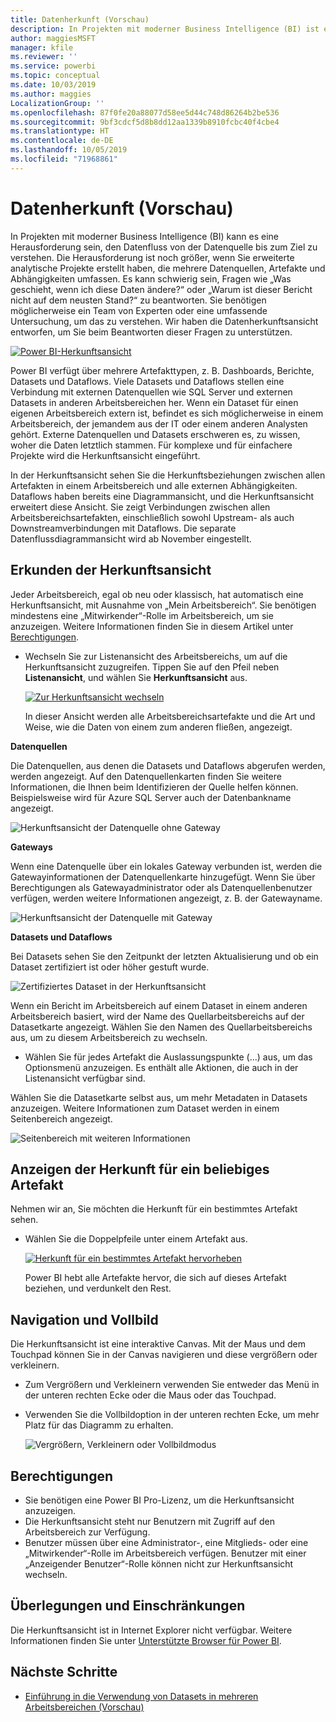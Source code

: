 ```yaml
---
title: Datenherkunft (Vorschau)
description: In Projekten mit moderner Business Intelligence (BI) ist es für viele Kunden eine wesentliche Herausforderung, den Datenfluss von der Datenquelle bis zum Ziel zu verstehen.
author: maggiesMSFT
manager: kfile
ms.reviewer: ''
ms.service: powerbi
ms.topic: conceptual
ms.date: 10/03/2019
ms.author: maggies
LocalizationGroup: ''
ms.openlocfilehash: 87f0fe20a88077d58ee5d44c748d86264b2be536
ms.sourcegitcommit: 9bf3cdcf5d8b8dd12aa1339b8910fcbc40f4cbe4
ms.translationtype: HT
ms.contentlocale: de-DE
ms.lasthandoff: 10/05/2019
ms.locfileid: "71968861"
---
```

# <a name="data-lineage-preview"></a>Datenherkunft (Vorschau)
In Projekten mit moderner Business Intelligence (BI) kann es eine Herausforderung sein, den Datenfluss von der Datenquelle bis zum Ziel zu verstehen. Die Herausforderung ist noch größer, wenn Sie erweiterte analytische Projekte erstellt haben, die mehrere Datenquellen, Artefakte und Abhängigkeiten umfassen.  Es kann schwierig sein, Fragen wie „Was geschieht, wenn ich diese Daten ändere?“ oder „Warum ist dieser Bericht nicht auf dem neusten Stand?“ zu beantworten. Sie benötigen möglicherweise ein Team von Experten oder eine umfassende Untersuchung, um das zu verstehen. Wir haben die Datenherkunftsansicht entworfen, um Sie beim Beantworten dieser Fragen zu unterstützen.

[ ![Power BI-Herkunftsansicht](media/service-data-lineage/power-bi-lineage-view-cropped.png) ](media/service-data-lineage/power-bi-lineage-view-full-size.png#lightbox)
 
Power BI verfügt über mehrere Artefakttypen, z. B. Dashboards, Berichte, Datasets und Dataflows. Viele Datasets und Dataflows stellen eine Verbindung mit externen Datenquellen wie SQL Server und externen Datasets in anderen Arbeitsbereichen her. Wenn ein Dataset für einen eigenen Arbeitsbereich extern ist, befindet es sich möglicherweise in einem Arbeitsbereich, der jemandem aus der IT oder einem anderen Analysten gehört. Externe Datenquellen und Datasets erschweren es, zu wissen, woher die Daten letztlich stammen. Für komplexe und für einfachere Projekte wird die Herkunftsansicht eingeführt. 

In der Herkunftsansicht sehen Sie die Herkunftsbeziehungen zwischen allen Artefakten in einem Arbeitsbereich und alle externen Abhängigkeiten. Dataflows haben bereits eine Diagrammansicht, und die Herkunftsansicht erweitert diese Ansicht. Sie zeigt Verbindungen zwischen allen Arbeitsbereichsartefakten, einschließlich sowohl Upstream- als auch Downstreamverbindungen mit Dataflows. Die separate Datenflussdiagrammansicht wird ab November eingestellt.

## <a name="explore-lineage-view"></a>Erkunden der Herkunftsansicht

Jeder Arbeitsbereich, egal ob neu oder klassisch, hat automatisch eine Herkunftsansicht, mit Ausnahme von „Mein Arbeitsbereich“. Sie benötigen mindestens eine „Mitwirkender“-Rolle im Arbeitsbereich, um sie anzuzeigen. Weitere Informationen finden Sie in diesem Artikel unter [Berechtigungen](#permissions). 

- Wechseln Sie zur Listenansicht des Arbeitsbereichs, um auf die Herkunftsansicht zuzugreifen. Tippen Sie auf den Pfeil neben **Listenansicht**, und wählen Sie **Herkunftsansicht** aus.

    [ ![Zur Herkunftsansicht wechseln](media/service-data-lineage/power-bi-lineage-list-view-cropped.png) ](media/service-data-lineage/power-bi-lineage-list-view.png#lightbox)

    In dieser Ansicht werden alle Arbeitsbereichsartefakte und die Art und Weise, wie die Daten von einem zum anderen fließen, angezeigt.

**Datenquellen**

Die Datenquellen, aus denen die Datasets und Dataflows abgerufen werden, werden angezeigt. Auf den Datenquellenkarten finden Sie weitere Informationen, die Ihnen beim Identifizieren der Quelle helfen können. Beispielsweise wird für Azure SQL Server auch der Datenbankname angezeigt.

![Herkunftsansicht der Datenquelle ohne Gateway](media/service-data-lineage/power-bi-lineage-data-source-no-gateway.png)
 
**Gateways**

Wenn eine Datenquelle über ein lokales Gateway verbunden ist, werden die Gatewayinformationen der Datenquellenkarte hinzugefügt. Wenn Sie über Berechtigungen als Gatewayadministrator oder als Datenquellenbenutzer verfügen, werden weitere Informationen angezeigt, z. B. der Gatewayname.

![Herkunftsansicht der Datenquelle mit Gateway](media/service-data-lineage/power-bi-lineage-data-source-with-gateway.png)

**Datasets und Dataflows**
 
Bei Datasets sehen Sie den Zeitpunkt der letzten Aktualisierung und ob ein Dataset zertifiziert ist oder höher gestuft wurde.

![Zertifiziertes Dataset in der Herkunftsansicht](media/service-data-lineage/power-bi-lineage-external-certified-dataset.png)
 
Wenn ein Bericht im Arbeitsbereich auf einem Dataset in einem anderen Arbeitsbereich basiert, wird der Name des Quellarbeitsbereichs auf der Datasetkarte angezeigt. Wählen Sie den Namen des Quellarbeitsbereichs aus, um zu diesem Arbeitsbereich zu wechseln.
 
- Wählen Sie für jedes Artefakt die Auslassungspunkte (...) aus, um das Optionsmenü anzuzeigen. Es enthält alle Aktionen, die auch in der Listenansicht verfügbar sind.
  
Wählen Sie die Datasetkarte selbst aus, um mehr Metadaten in Datasets anzuzeigen. Weitere Informationen zum Dataset werden in einem Seitenbereich angezeigt.

![Seitenbereich mit weiteren Informationen](media/service-data-lineage/power-bi-lineage-side-pane.png)
 
## <a name="show-lineage-for-any-artifact"></a>Anzeigen der Herkunft für ein beliebiges Artefakt 

Nehmen wir an, Sie möchten die Herkunft für ein bestimmtes Artefakt sehen.

- Wählen Sie die Doppelpfeile unter einem Artefakt aus.

    [ ![Herkunft für ein bestimmtes Artefakt hervorheben](media/service-data-lineage/power-bi-lineage-highlight-cropped.png) ](media/service-data-lineage/power-bi-lineage-highlight-full-size.png#lightbox)

    Power BI hebt alle Artefakte hervor, die sich auf dieses Artefakt beziehen, und verdunkelt den Rest. 

## <a name="navigation-and-full-screen"></a>Navigation und Vollbild 

Die Herkunftsansicht ist eine interaktive Canvas. Mit der Maus und dem Touchpad können Sie in der Canvas navigieren und diese vergrößern oder verkleinern.  

- Zum Vergrößern und Verkleinern verwenden Sie entweder das Menü in der unteren rechten Ecke oder die Maus oder das Touchpad. 

- Verwenden Sie die Vollbildoption in der unteren rechten Ecke, um mehr Platz für das Diagramm zu erhalten. 

    ![Vergrößern, Verkleinern oder Vollbildmodus](media/service-data-lineage/power-bi-lineage-zoom-full-screen.png)

## <a name="permissions"></a>Berechtigungen

- Sie benötigen eine Power BI Pro-Lizenz, um die Herkunftsansicht anzuzeigen.
- Die Herkunftsansicht steht nur Benutzern mit Zugriff auf den Arbeitsbereich zur Verfügung.
- Benutzer müssen über eine Administrator-, eine Mitglieds- oder eine „Mitwirkender“-Rolle im Arbeitsbereich verfügen. Benutzer mit einer „Anzeigender Benutzer“-Rolle können nicht zur Herkunftsansicht wechseln.

## <a name="considerations-and-limitations"></a>Überlegungen und Einschränkungen

Die Herkunftsansicht ist in Internet Explorer nicht verfügbar. Weitere Informationen finden Sie unter [Unterstützte Browser für Power BI](power-bi-browsers.md).

## <a name="next-steps"></a>Nächste Schritte

- [Einführung in die Verwendung von Datasets in mehreren Arbeitsbereichen (Vorschau)](service-datasets-across-workspaces.md)
